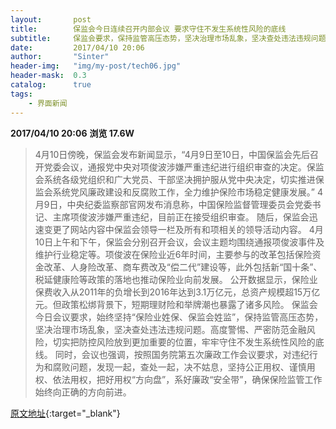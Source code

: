 ```yaml
---
layout:       post
title:        保监会今日连续召开内部会议 要求守住不发生系统性风险的底线
subtitle:     保监会要求，保持监管高压态势，坚决治理市场乱象，坚决查处违法违规问题。
date:         2017/04/10 20:06
author:       "Sinter"
header-img:   "img/my-post/tech06.jpg"
header-mask:  0.3
catalog:      true
tags:
    - 界面新闻
---
```


**2017/04/10 20:06**  **浏览 17.6W**

> 4月10日傍晚，保监会发布新闻显示，“4月9日至10日，中国保监会先后召开党委会议，通报党中央对项俊波涉嫌严重违纪进行组织审查的决定。保监会系统各级党组织和广大党员、干部坚决拥护服从党中央决定，切实推进保监会系统党风廉政建设和反腐败工作，全力维护保险市场稳定健康发展。”
4月9日，中央纪委监察部官网发布消息称，中国保险监督管理委员会党委书记、主席项俊波涉嫌严重违纪，目前正在接受组织审查。
随后，保监会迅速变更了网站内容中保监会领导一栏及所有和项相关的领导活动内容。
4月10日上午和下午，保监会分别召开会议，会议主题均围绕通报项俊波事件及维护行业稳定等。项俊波在保险业近6年时间，主要参与的改革包括保险资金改革、人身险改革、商车费改及“偿二代”建设等，此外包括新“国十条”、税延健康险等政策的落地也推动保险业向前发展。
公开数据显示，保险业保费收入从2011年的负增长到2016年达到3.1万亿元，总资产规模超15万亿元。但政策松绑背景下，短期理财险和举牌潮也暴露了诸多风险。
保监会今日会议要求，始终坚持“保险业姓保、保监会姓监”，保持监管高压态势，坚决治理市场乱象，坚决查处违法违规问题。高度警惕、严密防范金融风险，切实把防控风险放到更加重要的位置，牢牢守住不发生系统性风险的底线。
同时，会议也强调，按照国务院第五次廉政工作会议要求，对违纪行为和腐败问题，发现一起，查处一起，决不姑息，坚持公正用权、谨慎用权、依法用权，把好用权“方向盘”，系好廉政“安全带”，确保保险监管工作始终向正确的方向前进。


[原文地址](http://www.jiemian.com/article/1236596.html){:target="_blank"}


